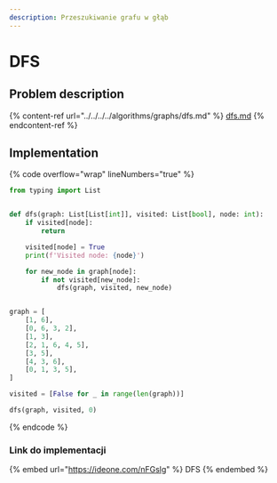 ```yaml
---
description: Przeszukiwanie grafu w głąb
---
```


# DFS

## Problem description

{% content-ref url="../../../../algorithms/graphs/dfs.md" %}
[dfs.md](../../../../algorithms/graphs/dfs.md)
{% endcontent-ref %}

## Implementation

{% code overflow="wrap" lineNumbers="true" %}
```python
from typing import List


def dfs(graph: List[List[int]], visited: List[bool], node: int):
    if visited[node]:
        return

    visited[node] = True
    print(f'Visited node: {node}')

    for new_node in graph[node]:
        if not visited[new_node]:
            dfs(graph, visited, new_node)


graph = [
	[1, 6],
	[0, 6, 3, 2],
	[1, 3],
	[2, 1, 6, 4, 5],
	[3, 5],
	[4, 3, 6],
	[0, 1, 3, 5],
]

visited = [False for _ in range(len(graph))]

dfs(graph, visited, 0)
```
{% endcode %}

### Link do implementacji

{% embed url="https://ideone.com/nFGslg" %}
DFS
{% endembed %}
